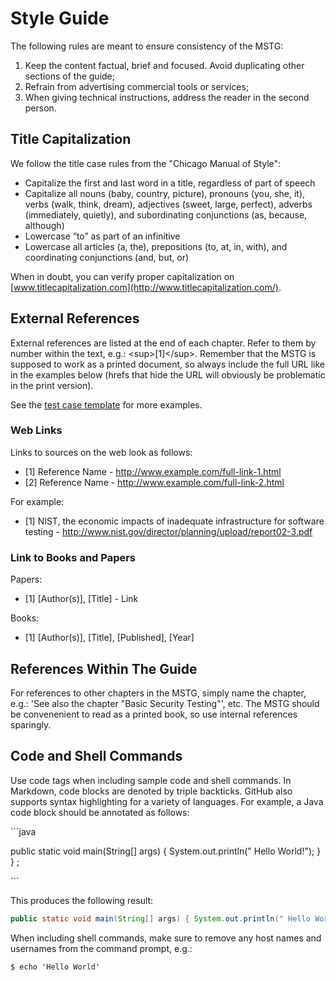 # Style Guide

The following rules are meant to ensure consistency of the MSTG:

1. Keep the content factual, brief and focused. Avoid duplicating other sections of the guide;
2. Refrain from advertising commercial tools or services;
3. When giving technical instructions, address the reader in the second person.

## Title Capitalization

We follow the title case rules from the "Chicago Manual of Style":  

- Capitalize the first and last word in a title, regardless of part of speech
- Capitalize all nouns (baby, country, picture), pronouns (you, she, it), verbs (walk, think, dream), adjectives (sweet, large, perfect), adverbs (immediately, quietly), and subordinating conjunctions (as, because, although)
- Lowercase “to” as part of an infinitive
- Lowercase all articles (a, the), prepositions (to, at, in, with), and coordinating conjunctions (and, but, or)

When in doubt, you can verify proper capitalization on [www.titlecapitalization.com](http://www.titlecapitalization.com/).

## External References

External references are listed at the end of each chapter. Refer to them by number within the text, e.g.: &lt;sup&gt;[1]&lt;/sup&gt;. Remember that the MSTG is supposed to work as a printed document, so always include the full URL like in the examples below (hrefs that hide the URL will obviously be problematic in the print version).

See the [test case template](Templates/testcase.md) for more examples.

### Web Links

Links to sources on the web look as follows:

- [1] Reference Name - http://www.example.com/full-link-1.html
- [2] Reference Name - http://www.example.com/full-link-2.html

For example:

- [1] NIST, the economic impacts of inadequate infrastructure for software testing - http://www.nist.gov/director/planning/upload/report02-3.pdf

### Link to Books and Papers

Papers:

- [1] \[Author(s)\], \[Title\] - Link

Books:

- [1] \[Author(s)\], \[Title\], \[Published\], \[Year\]

## References Within The Guide

For references to other chapters in the MSTG, simply name the chapter, e.g.: 'See also the chapter "Basic Security Testing"', etc. The MSTG should be convenenient to read as a printed book, so use internal references sparingly.

## Code and Shell Commands

Use code tags when including sample code and shell commands. In Markdown, code blocks are denoted by triple backticks. GitHub also supports syntax highlighting for a variety of languages. For example, a Java code block should be annotated as follows:

\`\`\`java

public static void main(String[] args) { System.out.println(" Hello World!"); } } ;

\`\`\`

This produces the following result:

```java
public static void main(String[] args) { System.out.println(" Hello World!"); } }
```

When including shell commands, make sure to remove any host names and usernames from the command prompt, e.g.:

```
$ echo 'Hello World'
```
